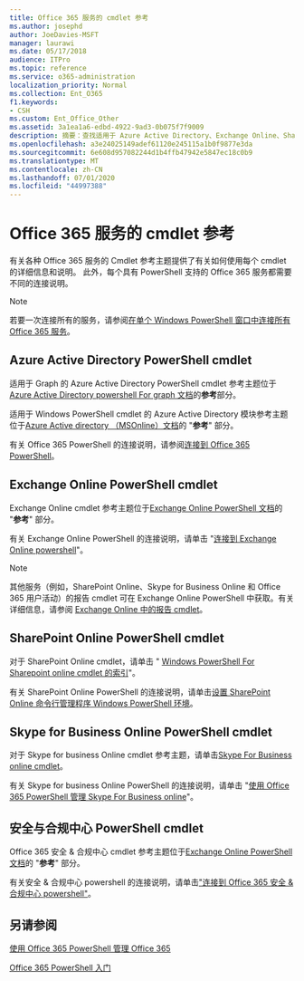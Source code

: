 ```yaml
---
title: Office 365 服务的 cmdlet 参考
ms.author: josephd
author: JoeDavies-MSFT
manager: laurawi
ms.date: 05/17/2018
audience: ITPro
ms.topic: reference
ms.service: o365-administration
localization_priority: Normal
ms.collection: Ent_O365
f1.keywords:
- CSH
ms.custom: Ent_Office_Other
ms.assetid: 3a1ea1a6-edbd-4922-9ad3-0b075f7f9009
description: 摘要：查找适用于 Azure Active Directory、Exchange Online、SharePoint Online、Skype for Business Online 和安全 & 合规性的 Office 365 PowerShell cmdlet 参考主题。
ms.openlocfilehash: a3e24025149adef61120e245115a1b0f9877e3da
ms.sourcegitcommit: 6e608d957082244d1b4ffb47942e5847ec18c0b9
ms.translationtype: MT
ms.contentlocale: zh-CN
ms.lasthandoff: 07/01/2020
ms.locfileid: "44997388"
---
```

# <a name="cmdlet-references-for-office-365-services"></a>Office 365 服务的 cmdlet 参考

有关各种 Office 365 服务的 Cmdlet 参考主题提供了有关如何使用每个 cmdlet 的详细信息和说明。 此外，每个具有 PowerShell 支持的 Office 365 服务都需要不同的连接说明。
  
> [!NOTE]
> 若要一次连接所有的服务，请参阅[在单个 Windows PowerShell 窗口中连接所有 Office 365 服务](connect-to-all-office-365-services-in-a-single-windows-powershell-window.md)。 
  
## <a name="azure-active-directory-powershell-cmdlets"></a>Azure Active Directory PowerShell cmdlet

适用于 Graph 的 Azure Active Directory PowerShell cmdlet 参考主题位于[Azure Active Directory powershell For graph 文档](https://docs.microsoft.com/powershell/azure/active-directory/install-adv2?view=azureadps-2.0)的**参考**部分。

适用于 Windows PowerShell cmdlet 的 Azure Active Directory 模块参考主题位于[Azure Active directory （MSOnline）文档](https://docs.microsoft.com/powershell/azure/active-directory/overview?view=azureadps-1.0)的 "**参考**" 部分。

有关 Office 365 PowerShell 的连接说明，请参阅[连接到 Office 365 PowerShell](connect-to-office-365-powershell.md)。
  
## <a name="exchange-online-powershell-cmdlets"></a>Exchange Online PowerShell cmdlet

Exchange Online cmdlet 参考主题位于[Exchange Online PowerShell 文档](https://docs.microsoft.com/powershell/exchange/exchange-online/exchange-online-powershell?view=exchange-ps)的 "**参考**" 部分。
  
有关 Exchange Online PowerShell 的连接说明，请单击 "[连接到 Exchange Online powershell](https://go.microsoft.com/fwlink/p/?LinkId=396554)"。
  
> [!NOTE]
> 其他服务（例如，SharePoint Online、Skype for Business Online 和 Office 365 用户活动）的报告 cmdlet 可在 Exchange Online PowerShell 中获取。有关详细信息，请参阅 [Exchange Online 中的报告 cmdlet](https://go.microsoft.com/fwlink/p/?LinkId=691595)。 
  
## <a name="sharepoint-online-powershell-cmdlets"></a>SharePoint Online PowerShell cmdlet

对于 SharePoint Online cmdlet，请单击 " [Windows PowerShell For Sharepoint online cmdlet 的索引](https://go.microsoft.com/fwlink/p/?LinkId=691476)"。
  
有关 SharePoint Online PowerShell 的连接说明，请单击[设置 SharePoint Online 命令行管理程序 Windows PowerShell 环境](https://go.microsoft.com/fwlink/p/?LinkId=691603)。
  
## <a name="skype-for-business-online-powershell-cmdlets"></a>Skype for Business Online PowerShell cmdlet

对于 Skype for business Online cmdlet 参考主题，请单击[Skype For Business online cmdlet](https://technet.microsoft.com/library/mt228132.aspx)。
  
有关 Skype for business Online PowerShell 的连接说明，请单击 "[使用 Office 365 PowerShell 管理 Skype For Business online](manage-skype-for-business-online-with-office-365-powershell.md)"。

## <a name="security-amp-compliance-center-powershell-cmdlets"></a>安全与合规中心 PowerShell cmdlet

Office 365 安全 &amp; 合规中心 cmdlet 参考主题位于[Exchange Online PowerShell 文档](https://docs.microsoft.com/powershell/exchange/exchange-online/exchange-online-powershell?view=exchange-ps)的 "**参考**" 部分。
  
有关安全 &amp; 合规中心 powershell 的连接说明，请单击["连接到 Office 365 安全 &amp; 合规中心 powershell"](https://docs.microsoft.com/powershell/exchange/office-365-scc/connect-to-scc-powershell/connect-to-scc-powershell?view=exchange-ps)。


  
## <a name="see-also"></a>另请参阅

[使用 Office 365 PowerShell 管理 Office 365](manage-office-365-with-office-365-powershell.md)
  
[Office 365 PowerShell 入门](getting-started-with-office-365-powershell.md)


